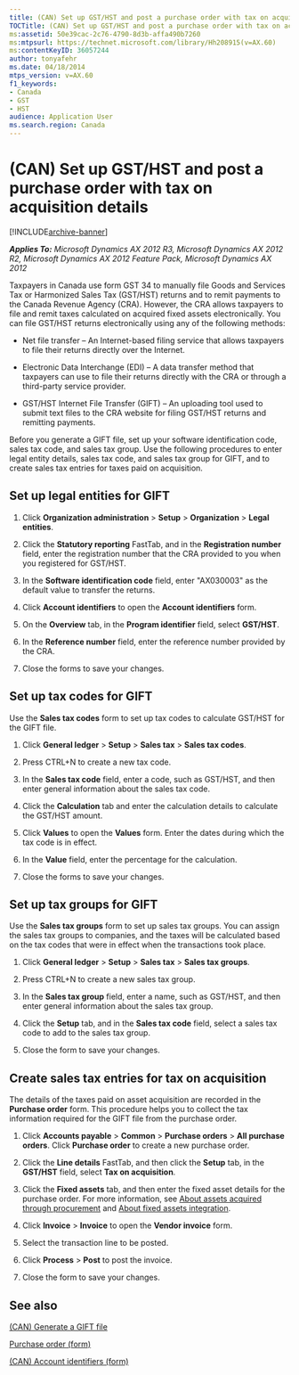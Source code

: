 ```yaml
---
title: (CAN) Set up GST/HST and post a purchase order with tax on acquisition details
TOCTitle: (CAN) Set up GST/HST and post a purchase order with tax on acquisition details
ms:assetid: 50e39cac-2c76-4790-8d3b-affa490b7260
ms:mtpsurl: https://technet.microsoft.com/library/Hh208915(v=AX.60)
ms:contentKeyID: 36057244
author: tonyafehr
ms.date: 04/18/2014
mtps_version: v=AX.60
f1_keywords:
- Canada
- GST
- HST
audience: Application User
ms.search.region: Canada
---
```


# (CAN) Set up GST/HST and post a purchase order with tax on acquisition details 


[!INCLUDE[archive-banner](includes/archive-banner.md)]


_**Applies To:** Microsoft Dynamics AX 2012 R3, Microsoft Dynamics AX 2012 R2, Microsoft Dynamics AX 2012 Feature Pack, Microsoft Dynamics AX 2012_

Taxpayers in Canada use form GST 34 to manually file Goods and Services Tax or Harmonized Sales Tax (GST/HST) returns and to remit payments to the Canada Revenue Agency (CRA). However, the CRA allows taxpayers to file and remit taxes calculated on acquired fixed assets electronically. You can file GST/HST returns electronically using any of the following methods:

  - Net file transfer – An Internet-based filing service that allows taxpayers to file their returns directly over the Internet.

  - Electronic Data Interchange (EDI) – A data transfer method that taxpayers can use to file their returns directly with the CRA or through a third-party service provider.

  - GST/HST Internet File Transfer (GIFT) – An uploading tool used to submit text files to the CRA website for filing GST/HST returns and remitting payments.

Before you generate a GIFT file, set up your software identification code, sales tax code, and sales tax group. Use the following procedures to enter legal entity details, sales tax code, and sales tax group for GIFT, and to create sales tax entries for taxes paid on acquisition.

## Set up legal entities for GIFT

1.  Click **Organization administration** \> **Setup** \> **Organization** \> **Legal entities**.

2.  Click the **Statutory reporting** FastTab, and in the **Registration number** field, enter the registration number that the CRA provided to you when you registered for GST/HST.

3.  In the **Software identification code** field, enter "AX030003" as the default value to transfer the returns.

4.  Click **Account identifiers** to open the **Account identifiers** form.

5.  On the **Overview** tab, in the **Program identifier** field, select **GST/HST**.

6.  In the **Reference number** field, enter the reference number provided by the CRA.

7.  Close the forms to save your changes.

## Set up tax codes for GIFT

Use the **Sales tax codes** form to set up tax codes to calculate GST/HST for the GIFT file.

1.  Click **General ledger** \> **Setup** \> **Sales tax** \> **Sales tax codes**.

2.  Press CTRL+N to create a new tax code.

3.  In the **Sales tax code** field, enter a code, such as GST/HST, and then enter general information about the sales tax code.

4.  Click the **Calculation** tab and enter the calculation details to calculate the GST/HST amount.

5.  Click **Values** to open the **Values** form. Enter the dates during which the tax code is in effect.

6.  In the **Value** field, enter the percentage for the calculation.

7.  Close the forms to save your changes.

## Set up tax groups for GIFT

Use the **Sales tax groups** form to set up sales tax groups. You can assign the sales tax groups to companies, and the taxes will be calculated based on the tax codes that were in effect when the transactions took place.

1.  Click **General ledger** \> **Setup** \> **Sales tax** \> **Sales tax groups**.

2.  Press CTRL+N to create a new sales tax group.

3.  In the **Sales tax group** field, enter a name, such as GST/HST, and then enter general information about the sales tax group.

4.  Click the **Setup** tab, and in the **Sales tax code** field, select a sales tax code to add to the sales tax group.

5.  Close the form to save your changes.

## Create sales tax entries for tax on acquisition

The details of the taxes paid on asset acquisition are recorded in the **Purchase order** form. This procedure helps you to collect the tax information required for the GIFT file from the purchase order.

1.  Click **Accounts payable** \> **Common** \> **Purchase orders** \> **All purchase orders**. Click **Purchase order** to create a new purchase order.

2.  Click the **Line details** FastTab, and then click the **Setup** tab, in the **GST/HST** field, select **Tax on acquisition**.

3.  Click the **Fixed assets** tab, and then enter the fixed asset details for the purchase order. For more information, see [About assets acquired through procurement](about-assets-acquired-through-procurement.md) and [About fixed assets integration](about-fixed-assets-integration.md).

4.  Click **Invoice** \> **Invoice** to open the **Vendor invoice** form.

5.  Select the transaction line to be posted.

6.  Click **Process** \> **Post** to post the invoice.

7.  Close the form to save your changes.

## See also

[(CAN) Generate a GIFT file](can-generate-a-gift-file.md)

[Purchase order (form)](https://technet.microsoft.com/library/aa557983\(v=ax.60\))

[(CAN) Account identifiers (form)](https://technet.microsoft.com/library/hh242245\(v=ax.60\))

  


